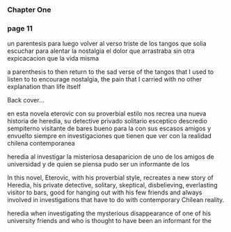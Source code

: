 
### Chapter One

### page 11

un parentesis para luego volver al verso triste de los tangos que solia escuchar para alentar la nostalgia el dolor que arrastraba sin otra expicacacion que la vida misma

a parenthesis to then return to the sad verse of the tangos that I used to listen to to encourage nostalgia, the pain that I carried with no other explanation than life itself

Back cover...

en esta novela eterovic con su proverbial estilo nos recrea una nueva historia de heredia, su detective privado solitario esceptico descredio sempiterno visitante de bares bueno para la con sus escasos amigos y envuelto siempre en investigaciones que tienen que ver con la realidad chilena contemporanea

heredia al investigar la misteriosa desaparicion de uno de los amigos de universidad y de quien se piensa pudo ser un informante de los

In this novel, Eterovic, with his proverbial style, recreates a new story of Heredia, his private detective, solitary, skeptical, disbelieving, everlasting visitor to bars, good for hanging out with his few friends and always involved in investigations that have to do with contemporary Chilean reality.

heredia when investigating the mysterious disappearance of one of his university friends and who is thought to have been an informant for the
